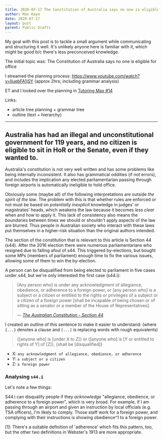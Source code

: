 ```yaml
---
title: 2020-07-17 The Constitution of Australia says no one is eligible for office
author: Max Kaye
date: 2020-07-17
layout: post
parent: Public Drafts
---
```


My goal with this post is to tackle a small argument while communicating and structuring it well.
It's unlikely anyone here is familiar with it, which might be good b/c there's less preconceived knowledge.

The initial topic was: The Constitution of Australia says no one is eligible for office

I streamed the planning process: <https://www.youtube.com/watch?v=IIuebFA1jSY> (approx 2hrs; including grammar analysis)

ET and I looked over the planning in [Tutoring Max #14](https://www.youtube.com/watch?v=lVRkRhtZ2UA&list=PLKx6lO5RmaetREa9-jt2T-qX9XO2SD0l2&index=14)

Links:
* article tree planning + grammar tree
* outline (text + hierarchy)

---

## Australia has had an illegal and unconstitutional government for 119 years, and no citizen is eligible to sit in HoR or the Senate, even if they wanted to.

Australia's constitution is not very well written and has some problems like being internally inconsistent. It also has grammatical oddities (if not errors), and includes the implication any elected parliamentarian passing through foreign airports is automatically ineligible to hold office.

Obviously some (maybe all) of the following interpretations are outside *the spirit of the law*. The problem with this is that whether rules are enforced or not must be based on *potentially inexplicit* knowledge in judges' or magistrates' heads, which weakens the law because it becomes *less clear* when and how to apply it. This lack of consistency also means the *boundaries* between times we should or shouldn't apply aspects of the law are blurred. Thus people in Australian society who interact with these laws put themselves in a higher-risk situation than the original authors intended.

The section of the constitution that is relevant to this article is Section 44 (s44). After the 2016 election there were numerous parliamentarians who resigned due to falling afoul of s44. This triggered by-elections, but bought some MPs (members of parliament) enough time to fix the various issues, allowing some of them to win the by-election.

A person can be disqualified from being elected to parliament in five cases under s44, but we're only interested the first case (s44.i):

> [Any person who] is under any acknowledgment of allegiance, obedience, or adherence to a foreign power, or [any person who] is a subject or a citizen or entitled to the rights or privileges of a subject or a citizen of a foreign power [shall be incapable of being chosen or of sitting as a senator or a member of the House of Representatives].
>
> &mdash; *[The Australian Constitution - Section 44](https://www.aph.gov.au/About_Parliament/Senate/Powers_practice_n_procedures/Constitution/chapter1/Part_IV_-_Both_Houses_of_the_Parliament)*

I created an outline of this sentence to make it easier to understand: (where `{...}` denotes a clause and `[...]` is replacing words with rough equivalents)

> {[anyone who] is [under X to Z]} or {[anyone who] is [Y or entitled to rights of Y] of [Z]}, {shall be [disqualified]}

* X: `any acknowledgment of allegiance, obedience, or adherence`
* Y: `a subject or a citizen`
* Z: `a foreign power`

### Analysing `s44.i`

Let's note a few things:

S44.i can disqualify people if they *acknowledge* "allegiance, obedience, or adherence to a foreign power", which is very broad. For example, if I am passing through an airport and given an instruction by local officials (e.g. TSA officers), I'm likely to comply. Those staff work for a foreign power, and complying with their instructions is showing obedience^1 to a foreign power.




[1]: There's a suitable definition of 'adherence' which fits this pattern, too, but the other two definitions in Webster's 1913 are more appropriate.
